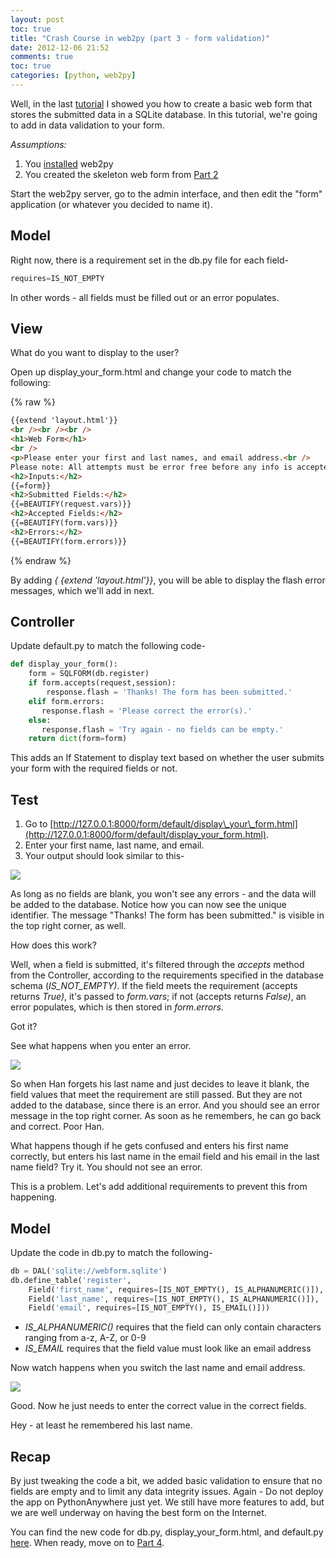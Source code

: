 ```yaml
---
layout: post
toc: true
title: "Crash Course in web2py (part 3 - form validation)"
date: 2012-12-06 21:52
comments: true
toc: true
categories: [python, web2py]
---
```



Well, in the last [tutorial](http://mherman.org/blog/2012/12/01/crash-course-in-web2py-part-2-web-forms/) I showed you  how to create a basic web form that stores the submitted data in a SQLite database. In this tutorial, we're going to add in data validation to your form.

*Assumptions:*

1.  You [installed](http://mherman.org/blog/2012/11/27/crash-course-in-web2py-part-1/) web2py
1.  You created the skeleton web form from [Part 2](http://mherman.org/blog/2012/12/01/crash-course-in-web2py-part-2-web-forms/#.U5btEpRdUZ0)

Start the web2py server, go to the admin interface, and then edit the "form" application (or whatever you decided to name it).

## Model

Right now, there is a requirement set in the db.py file for each field-

``` python
requires=IS_NOT_EMPTY
```

In other words - all fields must be filled out or an error populates.

## View

What do you want to display to the user?

Open up display\_your\_form.html and change your code to match the following:

{% raw %}
``` html
{{extend 'layout.html'}}
<br /><br /><br />
<h1>Web Form</h1>
<br />
<p>Please enter your first and last names, and email address.<br />
Please note: All attempts must be error free before any info is accepted.</p>
<h2>Inputs:</h2>
{{=form}}
<h2>Submitted Fields:</h2>
{{=BEAUTIFY(request.vars)}}
<h2>Accepted Fields:</h2>
{{=BEAUTIFY(form.vars)}}
<h2>Errors:</h2>
{{=BEAUTIFY(form.errors)}}
```
{% endraw %}

By adding *{ {extend 'layout.html'}}*, you will be able to display the flash error messages, which we'll add in next.

## Controller

Update default.py to match the following code-

``` python
def display_your_form():
    form = SQLFORM(db.register)
    if form.accepts(request,session):
        response.flash = 'Thanks! The form has been submitted.'
    elif form.errors:
       response.flash = 'Please correct the error(s).'
    else:
       response.flash = 'Try again - no fields can be empty.'
    return dict(form=form)
```

This adds an If Statement to display text based on whether the user submits your form with the required fields or not.

## Test

1.  Go to [http://127.0.0.1:8000/form/default/display\_your\_form.html](http://127.0.0.1:8000/form/default/display_your_form.html).
2.  Enter your first name, last name, and email.
3.  Your output should look similar to this-

![](http://www.backwardsteps.com/uploads/2012-12-05_0954.png)

As long as no fields are blank, you won't see any errors - and the data will be added to the database. Notice how you can now see the unique identifier. The message "Thanks! The form has been submitted." is visible in the top right corner, as well.

How does this work?

Well, when a field is submitted, it's filtered through the *accepts* method from the Controller, according to the requirements specified in the database schema (*IS\_NOT\_EMPTY)*. If the field meets the requirement (accepts returns *True)*, it's passed to *form.vars*; if not (accepts returns *False)*, an error populates, which is then stored in *form.errors*.

Got it?

See what happens when you enter an error.

![](http://www.backwardsteps.com/uploads/2012-12-05_1001.png)

So when Han forgets his last name and just decides to leave it blank, the field values that meet the requirement are still passed. But they are not added to the database, since there is an error. And you should see an error message in the top right corner. As soon as he remembers, he can go back and correct. Poor Han.

What happens though if he gets confused and enters his first name correctly, but enters his last name in the email field and his email in the last name field? Try it. You should not see an error.

This is a problem. Let's add additional requirements to prevent this from happening.

## Model

Update the code in db.py to match the following-

``` python
db = DAL('sqlite://webform.sqlite')
db.define_table('register',
    Field('first_name', requires=[IS_NOT_EMPTY(), IS_ALPHANUMERIC()]),
    Field('last_name', requires=[IS_NOT_EMPTY(), IS_ALPHANUMERIC()]),
    Field('email', requires=[IS_NOT_EMPTY(), IS_EMAIL()]))
```

*   *IS_ALPHANUMERIC()* requires that the field can only contain characters ranging from a-z, A-Z, or 0-9
*   *IS_EMAIL* requires that the field value must look like an email address

Now watch happens when you switch the last name and email address.

![](http://www.backwardsteps.com/uploads/2012-12-05_1007.png)

Good. Now he just needs to enter the correct value in the correct fields.

Hey - at least he remembered his last name.

## Recap

By just tweaking the code a bit, we added basic validation to ensure that no fields are empty and to limit any data integrity issues. Again - Do not deploy the app on PythonAnywhere just yet. We still have more features to add, but we are well underway on having the best form on the Internet.

You can find the new code for db.py, display\_your\_form.html, and default.py [here](https://github.com/mjhea0/web2py/tree/master/form%20-%20part%202). When ready, move on to [Part 4](http://mherman.org/blog/2012/12/09/crash-course-in-web2py-part-4-managing-form-records/#.U5bvg5RdUZ0).
